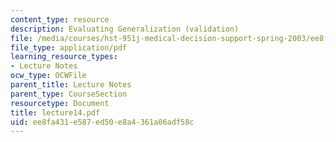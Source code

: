 ```yaml
---
content_type: resource
description: Evaluating Generalization (validation)
file: /media/courses/hst-951j-medical-decision-support-spring-2003/ee8fa431e587ed50e8a4361a06adf58c_lecture14.pdf
file_type: application/pdf
learning_resource_types:
- Lecture Notes
ocw_type: OCWFile
parent_title: Lecture Notes
parent_type: CourseSection
resourcetype: Document
title: lecture14.pdf
uid: ee8fa431-e587-ed50-e8a4-361a06adf58c
---
```

